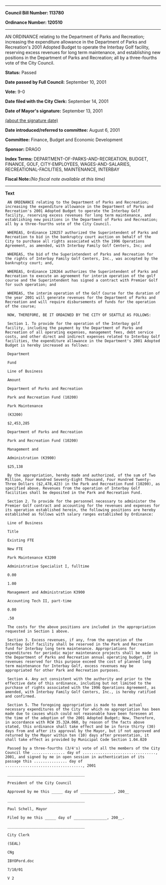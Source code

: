 

********

**Council Bill Number: 113780**
   
**Ordinance Number: 120510**
********

 AN ORDINANCE relating to the Department of Parks and Recreation; increasing the expenditure allowance in the Department of Parks and Recreation's 2001 Adopted Budget to operate the Interbay Golf facility, reserving excess revenues for long term maintenance, and establishing new positions in the Department of Parks and Recreation; all by a three-fourths vote of the City Council.

**Status:** Passed
   
**Date passed by Full Council:** September 10, 2001
   
**Vote:** 9-0
   
**Date filed with the City Clerk:** September 14, 2001
   
**Date of Mayor's signature:** September 13, 2001
   
[(about the signature date)](/~public/approvaldate.htm)
   
   
   
**Date introduced/referred to committee:** August 6, 2001
   
**Committee:** Finance, Budget and Economic Development
   
**Sponsor:** DRAGO
   
   
**Index Terms:** DEPARTMENT-OF-PARKS-AND-RECREATION, BUDGET, FINANCE, GOLF, CITY-EMPLOYEES, WAGES-AND-SALARIES, RECREATIONAL-FACILITIES, MAINTENANCE, INTERBAY

**Fiscal Note:**_(No fiscal note available at this time)_

********

**Text**
   
```
 AN ORDINANCE relating to the Department of Parks and Recreation; increasing the expenditure allowance in the Department of Parks and Recreation's 2001 Adopted Budget to operate the Interbay Golf facility, reserving excess revenues for long term maintenance, and establishing new positions in the Department of Parks and Recreation; all by a three-fourths vote of the City Council.

 WHEREAS, Ordinance 120257 authorized the Superintendent of Parks and Recreation to bid in the bankruptcy court auction on behalf of the City to purchase all rights associated with the 1996 Operations Agreement, as amended, with Interbay Family Golf Centers, Inc; and

 WHEREAS, the bid of the Superintendent of Parks and Recreation for the rights of Interbay Family Golf Centers, Inc., was accepted by the bankruptcy court; and,

 WHEREAS, Ordinance 120264 authorizes the Superintendent of Parks and Recreation to execute an agreement for interim operation of the golf course and the Superintendent has signed a contract with Premier Golf for such operation; and

 WHEREAS, the interim operation of the Golf Course for the duration of the year 2001 will generate revenues for the Department of Parks and Recreation and will require disbursements of funds for the operation of the course;

 NOW, THEREFORE, BE IT ORDAINED BY THE CITY OF SEATTLE AS FOLLOWS:

 Section 1. To provide for the operation of the Interbay golf facility, including the payment by the Department of Parks and Recreation of all operating expenses, management fees, debt service costs, and other direct and indirect expenses related to Interbay Golf facilities, the expenditure allowance in the Department's 2001 Adopted Budget is hereby increased as follows:

 Department

 Fund

 Line of Business

 Amount

 Department of Parks and Recreation

 Park and Recreation Fund (10200)

 Park Maintenance

 (K3200)

 $2,453,285

 Department of Parks and Recreation

 Park and Recreation Fund (10200)

 Management and

 Administration (K3900)

 $25,138

 By the appropriation, hereby made and authorized, of the sum of Two Million, Four Hundred Seventy-Eight Thousand, Four Hundred Twenty- Three Dollars ($2,478,423) in the Park and Recreation Fund (10200), as specified above. Revenues from the operation of Interbay Golf facilities shall be deposited in the Park and Recreation Fund.

 Section 2. To provide for the personnel necessary to administer the Premier Golf contract and accounting for the revenues and expenses for its operation established herein, the following positions are hereby established as follows with salary ranges established by Ordinance:

 Line of Business

 Title

 Existing FTE

 New FTE

 Park Maintenance K3200

 Administrative Specialist I, fulltime

 0.00

 1.00

 Management and Administration K3900

 Accounting Tech II, part-time

 0.00

 .50

 The costs for the above positions are included in the appropriation requested in Section 1 above.

 Section 3. Excess revenues, if any, from the operation of the Interbay Golf facility shall be reserved in the Park and Recreation fund for Interbay long term maintenance. Appropriations for expenditures for periodic major maintenance projects shall be made in the Department of Parks and Recreation annual operating budget. If revenues reserved for this purpose exceed the cost of planned long term maintenance for Interbay Golf, excess revenues may be appropriated for other Park and Recreation purposes.

 Section 4. Any act consistent with the authority and prior to the effective date of this ordinance, including but not limited to the purchase of rights associated with the 1996 Operations Agreement, as amended, with Interbay Family Golf Centers, Inc., is hereby ratified and confirmed.

 Section 5. The foregoing appropriation is made to meet actual necessary expenditures of the City for which no appropriation has been made due to causes which could not reasonable have been foreseen at the time of the adoption of the 2001 Adopted Budget; Now, Therefore, in accordance with RCW 35.32A.060, by reason of the facts above stated, this ordinance shall take effect and be in force thirty (30) days from and after its approval by the Mayor, but if not approved and returned by the Mayor within ten (10) days after presentation, it shall take effect as provided by Municipal Code Section 1.04.020

 Passed by a three-fourths (3/4's) vote of all the members of the City Council the ............... day of ................................., 2001, and signed by me in open session in authentication of its passage this ............... day of ..................................., 2001

 ___________________________________

 President of the City Council

 Approved by me this _____ day of _______________, 200__

 ___________________________________

 Paul Schell, Mayor

 Filed by me this _____ day of _______________, 200__.

 ___________________________________

 City Clerk

 (SEAL)

 CNg

 IBYOPord.doc

 7/10/01

 V 2

```
